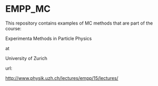 # EMPP_MC

This repository contains examples of MC methods that are part of the course:

Experimenta Methods in Particle Physics

at 

University of Zurich

url:

http://www.physik.uzh.ch/lectures/empp/15/lectures/



